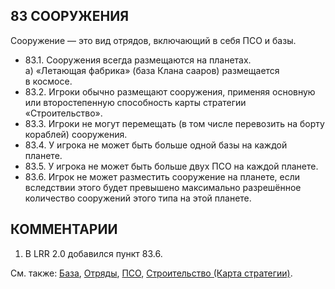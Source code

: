 83 СООРУЖЕНИЯ
---

Сооружение — это вид отрядов, включающий в себя ПСО и базы.
* 83.1. Сооружения всегда размещаются на планетах.  
  а) «Летающая фабрика» (база Клана сааров) размещается в космосе.
* 83.2. Игроки обычно размещают сооружения, применяя основную или второстепенную способность карты стратегии «Строительство».
* 83.3. Игроки не могут перемещать (в том числе перевозить на борту кораблей) сооружения.
* 83.4. У игрока не может быть больше одной базы на каждой планете.
* 83.5. У игрока не может быть больше двух ПСО на каждой планете.
* 83.6. Игрок не может разместить сооружение на планете, если вследствии этого будет превышено максимально разрешённое количество сооружений этого типа на этой планете.

КОММЕНТАРИИ
---
1) В LRR 2.0 добавился пункт 83.6.

См. также: [База](space_dock.md), [Отряды](units.md), [ПСО](pds.md), [Строительство (Карта стратегии)](construction_sc.md).

